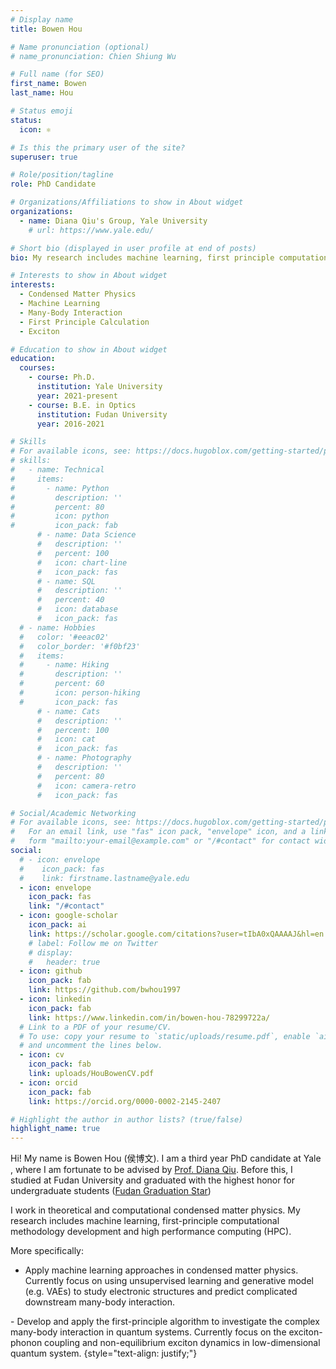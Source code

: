 ```yaml
---
# Display name
title: Bowen Hou

# Name pronunciation (optional)
# name_pronunciation: Chien Shiung Wu

# Full name (for SEO)
first_name: Bowen
last_name: Hou

# Status emoji
status:
  icon: ⚛️

# Is this the primary user of the site?
superuser: true

# Role/position/tagline
role: PhD Candidate

# Organizations/Affiliations to show in About widget
organizations:
  - name: Diana Qiu's Group, Yale University
    # url: https://www.yale.edu/

# Short bio (displayed in user profile at end of posts)
bio: My research includes machine learning, first principle computational methodology development and high throughput computing

# Interests to show in About widget
interests:
  - Condensed Matter Physics
  - Machine Learning
  - Many-Body Interaction
  - First Principle Calculation
  - Exciton

# Education to show in About widget
education:
  courses:
    - course: Ph.D. 
      institution: Yale University
      year: 2021-present
    - course: B.E. in Optics
      institution: Fudan University
      year: 2016-2021

# Skills
# For available icons, see: https://docs.hugoblox.com/getting-started/page-builder/#icons
# skills:
#   - name: Technical
#     items:
#       - name: Python
#         description: ''
#         percent: 80
#         icon: python
#         icon_pack: fab
      # - name: Data Science
      #   description: ''
      #   percent: 100
      #   icon: chart-line
      #   icon_pack: fas
      # - name: SQL
      #   description: ''
      #   percent: 40
      #   icon: database
      #   icon_pack: fas
  # - name: Hobbies
  #   color: '#eeac02'
  #   color_border: '#f0bf23'
  #   items:
  #     - name: Hiking
  #       description: ''
  #       percent: 60
  #       icon: person-hiking
  #       icon_pack: fas
      # - name: Cats
      #   description: ''
      #   percent: 100
      #   icon: cat
      #   icon_pack: fas
      # - name: Photography
      #   description: ''
      #   percent: 80
      #   icon: camera-retro
      #   icon_pack: fas

# Social/Academic Networking
# For available icons, see: https://docs.hugoblox.com/getting-started/page-builder/#icons
#   For an email link, use "fas" icon pack, "envelope" icon, and a link in the
#   form "mailto:your-email@example.com" or "/#contact" for contact widget.
social:
  # - icon: envelope
  #    icon_pack: fas
  #    link: firstname.lastname@yale.edu
  - icon: envelope
    icon_pack: fas
    link: "/#contact"
  - icon: google-scholar
    icon_pack: ai
    link: https://scholar.google.com/citations?user=tIbA0xQAAAAJ&hl=en
    # label: Follow me on Twitter
    # display:
    #   header: true
  - icon: github
    icon_pack: fab
    link: https://github.com/bwhou1997
  - icon: linkedin
    icon_pack: fab
    link: https://www.linkedin.com/in/bowen-hou-78299722a/
  # Link to a PDF of your resume/CV.
  # To use: copy your resume to `static/uploads/resume.pdf`, enable `ai` icons in `params.yaml`,
  # and uncomment the lines below.
  - icon: cv
    icon_pack: fab
    link: uploads/HouBowenCV.pdf
  - icon: orcid
    icon_pack: fab
    link: https://orcid.org/0000-0002-2145-2407

# Highlight the author in author lists? (true/false)
highlight_name: true
---
```


Hi! My name is Bowen Hou (侯博文). I am a third year PhD candidate at Yale , where I am fortunate to be advised by [Prof. Diana Qiu](https://qiugroup.yale.edu/). Before this, I studied at Fudan University and graduated with the highest honor for undergraduate students ([Fudan Graduation Star](https://optics.fudan.edu.cn/2e/14/c39848a470548/page.htm))

I work in theoretical and computational condensed matter physics. My research includes machine learning, first-principle computational methodology development and high performance computing (HPC).

More specifically: 
<comment>
- Apply machine learning approaches in condensed matter physics. Currently focus on using unsupervised learning and generative model (e.g. VAEs) to study electronic structures and predict complicated downstream many-body interaction.
</comment>
- Develop and apply the first-principle algorithm to investigate the complex many-body interaction in quantum systems. Currently focus on the exciton-phonon coupling and non-equilibrium exciton dynamics in low-dimensional quantum system.
{style="text-align: justify;"}
